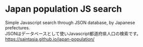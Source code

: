 # Japan population JS search
Simple Javascript search through JSON database, by Japanese prefectures.  
JSONはデータベースとして使いJavascript都道府県人口の検索です。  
https://saintasia.github.io/japan-population/
